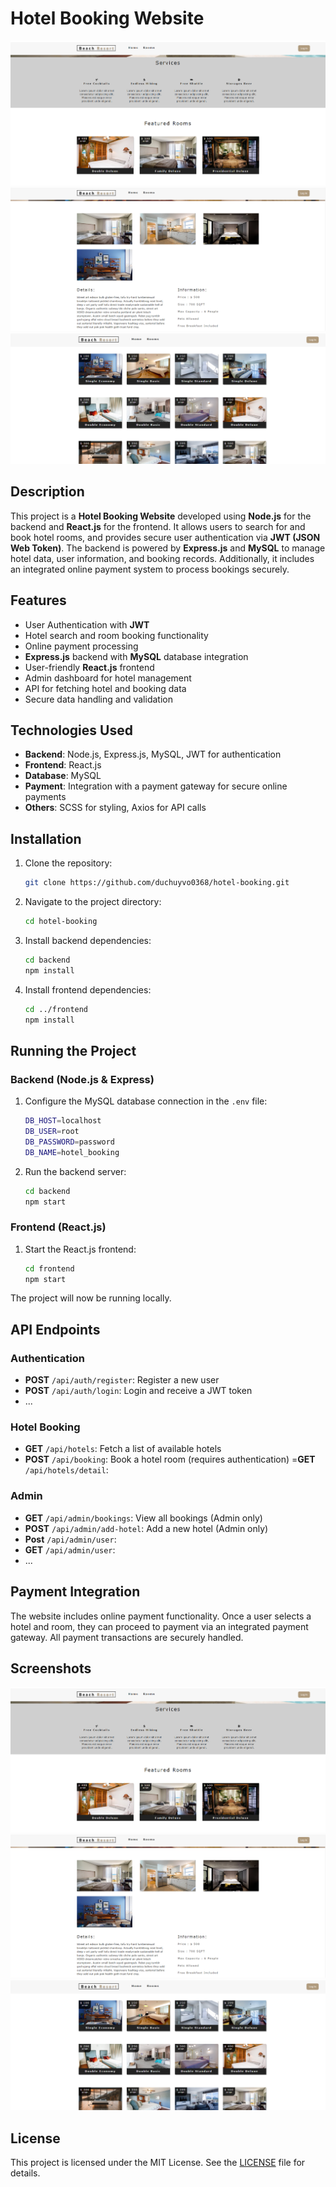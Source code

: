 # Hotel Booking Website

![Hotel Image 1](https://raw.githubusercontent.com/duchuyvo0368/hotel-booking/refs/heads/master/images/1.png)  
![Hotel Image 2](https://raw.githubusercontent.com/duchuyvo0368/hotel-booking/refs/heads/master/images/2.png)  
![Hotel Image 3](https://raw.githubusercontent.com/duchuyvo0368/hotel-booking/refs/heads/master/images/3.png)

## Description

This project is a **Hotel Booking Website** developed using **Node.js** for the backend and **React.js** for the frontend. It allows users to search for and book hotel rooms, and provides secure user authentication via **JWT (JSON Web Token)**. The backend is powered by **Express.js** and **MySQL** to manage hotel data, user information, and booking records. Additionally, it includes an integrated online payment system to process bookings securely.

## Features

- User Authentication with **JWT**
- Hotel search and room booking functionality
- Online payment processing
- **Express.js** backend with **MySQL** database integration
- User-friendly **React.js** frontend
- Admin dashboard for hotel management
- API for fetching hotel and booking data
- Secure data handling and validation

## Technologies Used

- **Backend**: Node.js, Express.js, MySQL, JWT for authentication
- **Frontend**: React.js
- **Database**: MySQL
- **Payment**: Integration with a payment gateway for secure online payments
- **Others**: SCSS for styling, Axios for API calls

## Installation

1. Clone the repository:
    ```bash
    git clone https://github.com/duchuyvo0368/hotel-booking.git
    ```

2. Navigate to the project directory:
    ```bash
    cd hotel-booking
    ```

3. Install backend dependencies:
    ```bash
    cd backend
    npm install
    ```

4. Install frontend dependencies:
    ```bash
    cd ../frontend
    npm install
    ```

## Running the Project

### Backend (Node.js & Express)

1. Configure the MySQL database connection in the `.env` file:
    ```bash
    DB_HOST=localhost
    DB_USER=root
    DB_PASSWORD=password
    DB_NAME=hotel_booking
    ```

2. Run the backend server:
    ```bash
    cd backend
    npm start
    ```

### Frontend (React.js)

1. Start the React.js frontend:
    ```bash
    cd frontend
    npm start
    ```

The project will now be running locally.

## API Endpoints

### Authentication
- **POST** `/api/auth/register`: Register a new user
- **POST** `/api/auth/login`: Login and receive a JWT token
- ...

### Hotel Booking
- **GET** `/api/hotels`: Fetch a list of available hotels
- **POST** `/api/booking`: Book a hotel room (requires authentication)
=**GET** `/api/hotels/detail`: 
### Admin
- **GET** `/api/admin/bookings`: View all bookings (Admin only)
- **POST** `/api/admin/add-hotel`: Add a new hotel (Admin only)
- **Post** `/api/admin/user`: 
- **GET** `/api/admin/user`:
- ...

## Payment Integration

The website includes online payment functionality. Once a user selects a hotel and room, they can proceed to payment via an integrated payment gateway. All payment transactions are securely handled.

## Screenshots

![Hotel Image 1](https://raw.githubusercontent.com/duchuyvo0368/hotel-booking/refs/heads/master/images/1.png)  
![Hotel Image 2](https://raw.githubusercontent.com/duchuyvo0368/hotel-booking/refs/heads/master/images/2.png)  
![Hotel Image 3](https://raw.githubusercontent.com/duchuyvo0368/hotel-booking/refs/heads/master/images/3.png)

## License

This project is licensed under the MIT License. See the [LICENSE](LICENSE) file for details.

